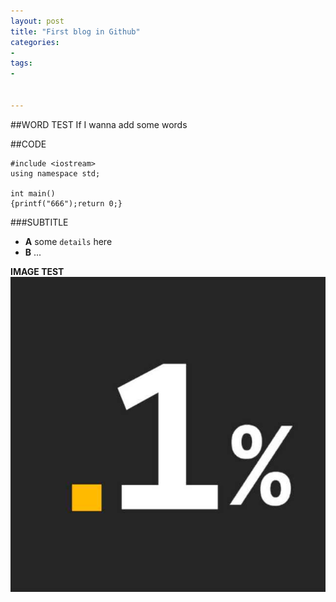 ```yaml
---
layout: post
title: "First blog in Github"
categories:
- 
tags:
- 


---
```

##WORD TEST
If I wanna add some words

##CODE

```
#include <iostream>
using namespace std;

int main()
{printf("666");return 0;}
```

###SUBTITLE
- **A**
some `details` here
- **B**
...

**IMAGE TEST**
![](pic/img.jpg)